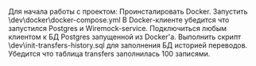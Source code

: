 Для начала работы с проектом:
Проинсталировать Docker.
Запустить \dev\docker\docker-compose.yml
В Docker-клиенте убедится что запустился Postgres и Wiremock-service.
Подключиться любым клиентом к БД Postgres запущенной из Docker'a.
Выполнить скрипт \dev\init-transfers-history.sql для заполнения БД историей переводов.
Убедится что таблица transfers заполнилась 100 записями.
